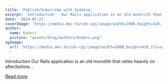 ```yaml
---
title: 'Publish/Subscribe with Sidekiq'
excerpt: 'Introduction   Our Rails application is an old monolith that relies heavily on after/before...'
date: '2024-02-21'
coverImage: 'https://media.dev.to/cdn-cgi/image/width=1000,height=420,fit=cover,gravity=auto,format=auto/https%3A%2F%2Fdev-to-uploads.s3.amazonaws.com%2Fuploads%2Farticles%2F7j7rl5yhcn64c0pignd4.jpg'
author:
  name: Koders
  picture: "assets/blog/authors/koders.png"
ogImage:
  url: 'https://media.dev.to/cdn-cgi/image/width=1000,height=420,fit=cover,gravity=auto,format=auto/https%3A%2F%2Fdev-to-uploads.s3.amazonaws.com%2Fuploads%2Farticles%2F7j7rl5yhcn64c0pignd4.jpg'
---
```


Introduction   Our Rails application is an old monolith that relies heavily on after/before...

[Read more](https://dev.to/productive/publishsubscribe-with-sidekiq-3n92)
